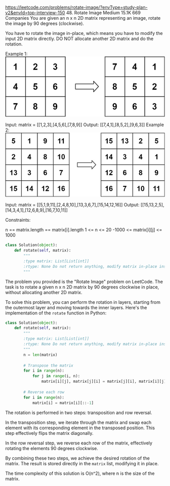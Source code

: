 https://leetcode.com/problems/rotate-image/?envType=study-plan-v2&envId=top-interview-150
48. Rotate Image
Medium
15.1K
669
Companies
You are given an n x n 2D matrix representing an image, rotate the image by 90 degrees (clockwise).

You have to rotate the image in-place, which means you have to modify the input 2D matrix directly. DO NOT allocate another 2D matrix and do the rotation.

 

Example 1:
![](images/mat1.jpg)

Input: matrix = [[1,2,3],[4,5,6],[7,8,9]]
Output: [[7,4,1],[8,5,2],[9,6,3]]
Example 2:
![](images/mat2.jpg)

Input: matrix = [[5,1,9,11],[2,4,8,10],[13,3,6,7],[15,14,12,16]]
Output: [[15,13,2,5],[14,3,4,1],[12,6,8,9],[16,7,10,11]]
 

Constraints:

n == matrix.length == matrix[i].length
1 <= n <= 20
-1000 <= matrix[i][j] <= 1000

```python
class Solution(object):
    def rotate(self, matrix):
        """
        :type matrix: List[List[int]]
        :rtype: None Do not return anything, modify matrix in-place instead.
        """
```

The problem you provided is the "Rotate Image" problem on LeetCode. The task is to rotate a given n x n 2D matrix by 90 degrees clockwise in place, without allocating another 2D matrix.

To solve this problem, you can perform the rotation in layers, starting from the outermost layer and moving towards the inner layers. Here's the implementation of the `rotate` function in Python:

```python
class Solution(object):
    def rotate(self, matrix):
        """
        :type matrix: List[List[int]]
        :rtype: None Do not return anything, modify matrix in-place instead.
        """
        n = len(matrix)
        
        # Transpose the matrix
        for i in range(n):
            for j in range(i, n):
                matrix[i][j], matrix[j][i] = matrix[j][i], matrix[i][j]
        
        # Reverse each row
        for i in range(n):
            matrix[i] = matrix[i][::-1]
```

The rotation is performed in two steps: transposition and row reversal.

In the transposition step, we iterate through the matrix and swap each element with its corresponding element in the transposed position. This step effectively flips the matrix diagonally.

In the row reversal step, we reverse each row of the matrix, effectively rotating the elements 90 degrees clockwise.

By combining these two steps, we achieve the desired rotation of the matrix. The result is stored directly in the `matrix` list, modifying it in place.

The time complexity of this solution is O(n^2), where n is the size of the matrix.
